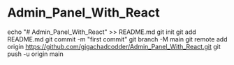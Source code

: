 # Admin_Panel_With_React

echo "# Admin_Panel_With_React" >> README.md
git init
git add README.md
git commit -m "first commit"
git branch -M main
git remote add origin https://github.com/gigachadcodder/Admin_Panel_With_React.git
git push -u origin main
